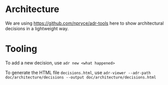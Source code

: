 # Architecture

We are using https://github.com/npryce/adr-tools here to show architectural decisions in a lightweight way.

# Tooling

To add a new decision, use `adr new <what happened>`

To generate the HTML file `decisions.html`, use `adr-viewer --adr-path doc/architecture/decisions --output doc/architecture/decisions.html`